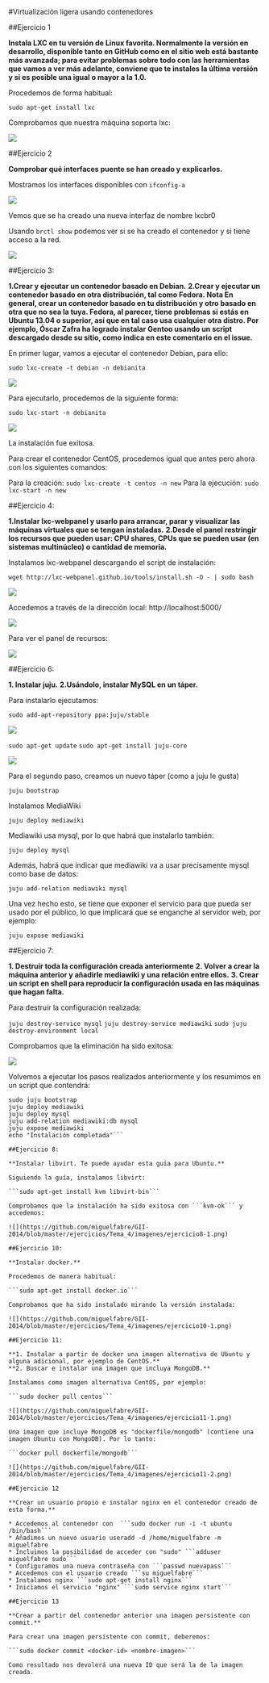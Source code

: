 #Virtualización ligera usando contenedores

##Ejercicio 1

**Instala LXC en tu versión de Linux favorita. Normalmente la versión en desarrollo, disponible tanto en GitHub como en el sitio web está bastante más avanzada; para evitar problemas sobre todo con las herramientas que vamos a ver más adelante, conviene que te instales la última versión y si es posible una igual o mayor a la 1.0.**

Procedemos de forma habitual:

```sudo apt-get install lxc```

Comprobamos que nuestra máquina soporta lxc:

![](https://github.com/miguelfabre/GII-2014/blob/master/ejercicios/Tema_4/imagenes/ejercicio1-1.png)

##Ejercicio 2

**Comprobar qué interfaces puente se han creado y explicarlos.**

Mostramos los interfaces disponibles con ```ifconfig-a```

![](https://github.com/miguelfabre/GII-2014/blob/master/ejercicios/Tema_4/imagenes/ejercicio2-1.png)

Vemos que se ha creado una nueva interfaz de nombre lxcbr0

Usando ```brctl show``` podemos ver si se ha creado el contenedor y si tiene acceso a la red.

![](https://github.com/miguelfabre/GII-2014/blob/master/ejercicios/Tema_4/imagenes/ejercicio2-2.png)

##Ejercicio 3:

**1.Crear y ejecutar un contenedor basado en Debian.**
**2.Crear y ejecutar un contenedor basado en otra distribución, tal como Fedora. Nota En general, crear un contenedor basado en tu distribución y otro basado en otra que no sea la tuya. Fedora, al parecer, tiene problemas si estás en Ubuntu 13.04 o superior, así que en tal caso usa cualquier otra distro. Por ejemplo, Óscar Zafra ha logrado instalar Gentoo usando un script descargado desde su sitio, como indica en este comentario en el issue.**

En primer lugar, vamos a ejecutar el contenedor Debian, para ello:

```sudo lxc-create -t debian -n debianita```

![](https://github.com/miguelfabre/GII-2014/blob/master/ejercicios/Tema_4/imagenes/ejercicio3-1.png)

Para ejecutarlo, procedemos de la siguiente forma:

```sudo lxc-start -n debianita```

![](https://github.com/miguelfabre/GII-2014/blob/master/ejercicios/Tema_4/imagenes/ejercicio3-2.png)

La instalación fue exitosa.

Para crear el contenedor CentOS, procedemos igual que antes pero ahora con los siguientes comandos:

Para la creación: ```sudo lxc-create -t centos -n new```
Para la ejecución: ```sudo lxc-start -n new```

##Ejercicio 4:

**1.Instalar lxc-webpanel y usarlo para arrancar, parar y visualizar las máquinas virtuales que se tengan instaladas.**
**2.Desde el panel restringir los recursos que pueden usar: CPU shares, CPUs que se pueden usar (en sistemas multinúcleo) o cantidad de memoria.**

Instalamos lxc-webpanel descargando el script de instalación:

```wget http://lxc-webpanel.github.io/tools/install.sh -O - | sudo bash```

![](https://github.com/miguelfabre/GII-2014/blob/master/ejercicios/Tema_4/imagenes/ejercicio4-1.png)

Accedemos a través de la dirección local: http://localhost:5000/

![](https://github.com/miguelfabre/GII-2014/blob/master/ejercicios/Tema_4/imagenes/ejercicio4-2.png)

Para ver el panel de recursos:

![](https://github.com/miguelfabre/GII-2014/blob/master/ejercicios/Tema_4/imagenes/ejercicio4-3.png)

##Ejercicio 6:

**1. Instalar juju.**
**2.Usándolo, instalar MySQL en un táper.**

Para instalarlo ejecutamos:

```sudo add-apt-repository ppa:juju/stable```

![](https://github.com/miguelfabre/GII-2014/blob/master/ejercicios/Tema_4/imagenes/ejercicio6-1.png)

```sudo apt-get update```
```sudo apt-get install juju-core```

![](https://github.com/miguelfabre/GII-2014/blob/master/ejercicios/Tema_4/imagenes/ejercicio6-2.png)

Para el segundo paso, creamos un nuevo táper (como a juju le gusta)

```juju bootstrap```

Instalamos MediaWiki

```juju deploy mediawiki```

Mediawiki usa mysql, por lo que habrá que instalarlo también:

```juju deploy mysql```

Además, habrá que indicar que mediawiki va a usar precisamente mysql como base de datos:

```juju add-relation mediawiki mysql```

Una vez hecho esto, se tiene que exponer el servicio para que pueda ser usado por el público, lo que implicará que se enganche al servidor web, por ejemplo:

```juju expose mediawiki```

##Ejercicio 7:

**1. Destruir toda la configuración creada anteriormente**
**2. Volver a crear la máquina anterior y añadirle mediawiki y una relación entre ellos.**
**3. Crear un script en shell para reproducir la configuración usada en las máquinas que hagan falta.**

Para destruir la configuración realizada:

```juju destroy-service mysql``` 
```juju destroy-service mediawiki```
```sudo juju destroy-environment local```

Comprobamos que la eliminación ha sido exitosa:

![](https://github.com/miguelfabre/GII-2014/blob/master/ejercicios/Tema_4/imagenes/ejercicio7-1.png)

Volvemos a ejecutar los pasos realizados anteriormente y los resumimos en un script que contendrá:

```juju switch local
sudo juju bootstrap
juju deploy mediawiki
juju deploy mysql
juju add-relation mediawiki:db mysql
juju expose mediawiki
echo "Instalación completada"```

##Ejercicio 8:

**Instalar libvirt. Te puede ayudar esta guía para Ubuntu.**

Siguiendo la guía, instalamos libvirt:

```sudo apt-get install kvm libvirt-bin```

Comprobamos que la instalación ha sido exitosa con ```kvm-ok``` y accedemos:

![](https://github.com/miguelfabre/GII-2014/blob/master/ejercicios/Tema_4/imagenes/ejercicio8-1.png)

##Ejercicio 10:

**Instalar docker.**

Procedemos de manera habitual:

```sudo apt-get install docker.io```

Comprobamos que ha sido instalado mirando la versión instalada:

![](https://github.com/miguelfabre/GII-2014/blob/master/ejercicios/Tema_4/imagenes/ejercicio10-1.png)

##Ejercicio 11:

**1. Instalar a partir de docker una imagen alternativa de Ubuntu y alguna adicional, por ejemplo de CentOS.**
**2. Buscar e instalar una imagen que incluya MongoDB.**

Instalamos como imagen alternativa CentOS, por ejemplo:

```sudo docker pull centos```

![](https://github.com/miguelfabre/GII-2014/blob/master/ejercicios/Tema_4/imagenes/ejercicio11-1.png)

Una imagen que incluye MongoDB es "dockerfile/mongodb" (contiene una imagen Ubuntu con MongoDB). Por lo tanto:
 
```docker pull dockerfile/mongodb```

![](https://github.com/miguelfabre/GII-2014/blob/master/ejercicios/Tema_4/imagenes/ejercicio11-2.png)

##Ejercicio 12

**Crear un usuario propio e instalar nginx en el contenedor creado de esta forma.**

* Accedemos al contenedor con  ```sudo docker run -i -t ubuntu /bin/bash```
* Añadimos un nuevo usuario useradd -d /home/miguelfabre -m miguelfabre
* Incluimos la posibilidad de acceder con "sudo" ```adduser miguelfabre sudo```
* Configuramos una nueva contraseña con ```passwd nuevapass```
* Accedemos con el usuario creado ```su miguelfabre```
* Instalamos nginx ```sudo apt-get install nginx```
* Iniciamos el servicio "nginx" ```sudo service nginx start```

##Ejercicio 13

**Crear a partir del contenedor anterior una imagen persistente con commit.**

Para crear una imagen persistente con commit, deberemos:

```sudo docker commit <docker-id> <nombre-imagen>```

Como resultado nos devolerá una nueva ID que será la de la imagen creada.








